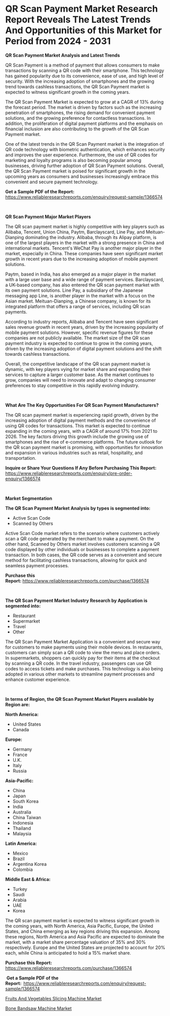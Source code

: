 <p><h1>QR Scan Payment Market Research Report Reveals The Latest Trends And Opportunities of this Market for Period from 2024 - 2031</h1></p><p><strong>QR Scan Payment Market Analysis and Latest Trends</strong></p>
<p><p>QR Scan Payment is a method of payment that allows consumers to make transactions by scanning a QR code with their smartphone. This technology has gained popularity due to its convenience, ease of use, and high level of security. With the increasing adoption of smartphones and the growing trend towards cashless transactions, the QR Scan Payment market is expected to witness significant growth in the coming years.</p><p>The QR Scan Payment Market is expected to grow at a CAGR of 13% during the forecast period. The market is driven by factors such as the increasing penetration of smartphones, the rising demand for convenient payment solutions, and the growing preference for contactless transactions. In addition, the proliferation of digital payment platforms and the emphasis on financial inclusion are also contributing to the growth of the QR Scan Payment market.</p><p>One of the latest trends in the QR Scan Payment market is the integration of QR code technology with biometric authentication, which enhances security and improves the user experience. Furthermore, the use of QR codes for marketing and loyalty programs is also becoming popular among businesses, driving further adoption of QR Scan Payment solutions. Overall, the QR Scan Payment market is poised for significant growth in the upcoming years as consumers and businesses increasingly embrace this convenient and secure payment technology.</p></p>
<p><strong>Get a Sample PDF of the Report:&nbsp;</strong> <a href="https://www.reliableresearchreports.com/enquiry/request-sample/1366574">https://www.reliableresearchreports.com/enquiry/request-sample/1366574</a></p>
<p>&nbsp;</p>
<p><strong>QR Scan Payment Major Market Players</strong></p>
<p><p>The QR scan payment market is highly competitive with key players such as Alibaba, Tencent, Union China, Paytm, Barclayscard, Line Pay, and Meituan-Dianping dominating the industry. Alibaba, through its Alipay platform, is one of the largest players in the market with a strong presence in China and international markets. Tencent's WeChat Pay is another major player in the market, especially in China. These companies have seen significant market growth in recent years due to the increasing adoption of mobile payment solutions.</p><p>Paytm, based in India, has also emerged as a major player in the market with a large user base and a wide range of payment services. Barclayscard, a UK-based company, has also entered the QR scan payment market with its own payment solutions. Line Pay, a subsidiary of the Japanese messaging app Line, is another player in the market with a focus on the Asian market. Meituan-Dianping, a Chinese company, is known for its integrated platform that offers a range of services, including QR scan payments.</p><p>According to industry reports, Alibaba and Tencent have seen significant sales revenue growth in recent years, driven by the increasing popularity of mobile payment solutions. However, specific revenue figures for these companies are not publicly available. The market size of the QR scan payment industry is expected to continue to grow in the coming years, driven by the increasing adoption of digital payment solutions and the shift towards cashless transactions.</p><p>Overall, the competitive landscape of the QR scan payment market is dynamic, with key players vying for market share and expanding their services to capture a larger customer base. As the market continues to grow, companies will need to innovate and adapt to changing consumer preferences to stay competitive in this rapidly evolving industry.</p></p>
<p>&nbsp;</p>
<p><strong>What Are The Key Opportunities For QR Scan Payment Manufacturers?</strong></p>
<p><p>The QR scan payment market is experiencing rapid growth, driven by the increasing adoption of digital payment methods and the convenience of using QR codes for transactions. This market is expected to continue expanding in the coming years, with a CAGR of around 17% from 2021 to 2026. The key factors driving this growth include the growing use of smartphones and the rise of e-commerce platforms. The future outlook for the QR scan payment market is promising, with opportunities for innovation and expansion in various industries such as retail, hospitality, and transportation.</p></p>
<p><strong>Inquire or Share Your Questions If Any Before Purchasing This Report:</strong> <a href="https://www.reliableresearchreports.com/enquiry/pre-order-enquiry/1366574">https://www.reliableresearchreports.com/enquiry/pre-order-enquiry/1366574</a></p>
<p>&nbsp;</p>
<p><strong>Market Segmentation</strong></p>
<p><strong>The QR Scan Payment Market Analysis by types is segmented into:</strong></p>
<p><ul><li>Active Scan Code</li><li>Scanned by Others</li></ul></p>
<p><p>Active Scan Code market refers to the scenario where customers actively scan a QR code generated by the merchant to make a payment. On the other hand, Scanned by Others market involves customers scanning a QR code displayed by other individuals or businesses to complete a payment transaction. In both cases, the QR code serves as a convenient and secure method for facilitating cashless transactions, allowing for quick and seamless payment processes.</p></p>
<p><strong>Purchase this Report:&nbsp;</strong><a href="https://www.reliableresearchreports.com/purchase/1366574">https://www.reliableresearchreports.com/purchase/1366574</a></p>
<p>&nbsp;</p>
<p><strong>The QR Scan Payment Market Industry Research by Application is segmented into:</strong></p>
<p><ul><li>Restaurant</li><li>Supermarket</li><li>Travel</li><li>Other</li></ul></p>
<p><p>The QR Scan Payment Market Application is a convenient and secure way for customers to make payments using their mobile devices. In restaurants, customers can simply scan a QR code to view the menu and place orders. In supermarkets, shoppers can quickly pay for their items at the checkout by scanning a QR code. In the travel industry, passengers can use QR codes to access tickets and make purchases. This technology is also being adopted in various other markets to streamline payment processes and enhance customer experience.</p></p>
<p>&nbsp;</p>
<p><strong>In terms of Region, the QR Scan Payment Market Players available by Region are:</strong></p>
<p>
    <p> <strong> North America: </strong>
        <ul>
            <li>United States</li>
            <li>Canada</li>
        </ul>
        </p> 
    <p> <strong> Europe: </strong>
        <ul>
            <li>Germany</li>
            <li>France</li>
            <li>U.K.</li>
            <li>Italy</li>
            <li>Russia</li>
        </ul>
        </p> 
    <p> <strong> Asia-Pacific: </strong>
        <ul>
            <li>China</li>
            <li>Japan</li>
            <li>South Korea</li>
            <li>India</li>
            <li>Australia</li>
            <li>China Taiwan</li>
            <li>Indonesia</li>
            <li>Thailand</li>
            <li>Malaysia</li>
        </ul>
        </p> 
    <p> <strong> Latin America: </strong>
        <ul>
            <li>Mexico</li>
            <li>Brazil</li>
            <li>Argentina Korea</li>
            <li>Colombia</li>
        </ul>
        </p> 
    <p> <strong> Middle East & Africa: </strong>
        <ul>
            <li>Turkey</li>
            <li>Saudi</li>
            <li>Arabia</li>
            <li>UAE</li>
            <li>Korea</li>
        </ul>
    </p>
    </p>
<p><p>The QR scan payment market is expected to witness significant growth in the coming years, with North America, Asia Pacific, Europe, the United States, and China emerging as key regions driving this expansion. Among these regions, North America and Asia Pacific are expected to dominate the market, with a market share percentage valuation of 35% and 30% respectively. Europe and the United States are projected to account for 20% each, while China is anticipated to hold a 15% market share.</p></p>
<p><strong>Purchase this Report: </strong><a href="https://www.reliableresearchreports.com/purchase/1366574">https://www.reliableresearchreports.com/purchase/1366574</a></p>
<p>&nbsp;<strong>Get a Sample PDF of the Report:&nbsp;&nbsp;</strong><a href="https://www.reliableresearchreports.com/enquiry/request-sample/1366574">https://www.reliableresearchreports.com/enquiry/request-sample/1366574</a></p>
<p><strong></strong></p>
<p><p><a href="https://medium.com/@bartonhintz/fruits-and-vegetables-slicing-machine-market-outlook-industry-overview-and-forecast-2024-to-2031-cafbcd9845ef">Fruits And Vegetables Slicing Machine Market</a></p><p><a href="https://medium.com/@bartonhintz/analyzing-bone-bandsaw-machine-market-global-industry-perspective-and-forecast-2024-to-2031-f10e32952717">Bone Bandsaw Machine Market</a></p></p>